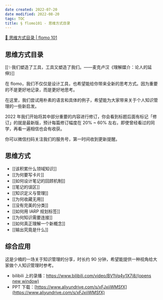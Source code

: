 ```yaml
---
date created: 2022-07-20
date modified: 2022-08-20
tags: TOC
title: § flomo101 - 思维方式目录
---
```


[🌱 思维方式目录 | flomo 101](https://help.flomoapp.com/thinking/start.html)

## 思维方式目录

[[✨我们塑造了工具，工具又塑造了我们。——麦克卢汉《理解媒介：论人的延伸》]]

在 flomo，我们不仅仅是设计工具，也希望能给你带来全新的思考方式。因为重要的不是更好地记录，而是更好地思考。

在这里，我们尝试用朴素的语言和具体的例子，希望能为大家带来关于个人知识管理的一些新启发。

2022 年我们开始将其中部分重要的内容进行修订，你会看到标题后面有标记「修订」的就是最新版，预计每篇修订幅度在 20% ~ 60% 左右，即使曾经看过的同学，再看一遍相信也会有收获。

你可以微信扫码关注我们的服务号，第一时间收到更新提醒。

## 思维方式

- [[该积累什么领域知识]]
- [[为何要写卡片]]
- [[如何设计笔记的回顾机制]]
- [[笔记的误区]]
- [[知识定义与管理]]
- [[为何收藏无用]]
- [[没有完美的分类]]
- [[如何用 IARP 规划标签]]
- [[为何知识需要连接]]
- [[如何真正理解一个新概念]]
- [[输出究竟是什么]]

## 综合应用

这是少楠的一场关于知识管理的分享，时长约 90 分钟，希望能提供一种视角给大家做个人知识管理时参考。

- bilibili 上的录播：[https://www.bilibili.com/video/BV1Vq4y1X7i8/(opens new window)](https://www.bilibili.com/video/BV1Vq4y1X7i8/)
- PPT 下载：[https://www.aliyundrive.com/s/xFJxiiWMSfX](https://www.aliyundrive.com/s/xFJxiiWMSfX)
